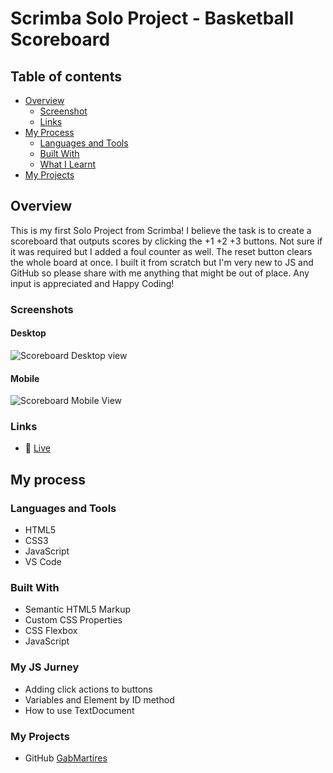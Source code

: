 # Scrimba Solo Project - Basketball Scoreboard

## Table of contents

- [Overview](#overview)
  - [Screenshot](#screenshot)
  - [Links](#links)
- [My Process](#my-process)
  - [Languages and Tools](#languages-and-tools)
  - [Built With](#built-with)
  - [What I Learnt](#my-js-jurney)  
- [My Projects](#my-projects)

## Overview
This is my first Solo Project from Scrimba! I believe the task is to create a scoreboard that outputs scores by clicking the +1 +2 +3 buttons. Not sure if it was required but I added a foul counter as well. The reset button clears the whole board at once. I built it from scratch but I'm very new to JS and GitHub so please share with me anything that might be out of place. Any input is appreciated and Happy Coding!
### Screenshots

#### Desktop

![Scoreboard Desktop view](https://github.com/gabmartires/SoloProject-Scoreboard/raw/master/Solo-Project-Basketball-Scoreboard-Desktop.png)

#### Mobile

![Scoreboard Mobile View](https://github.com/gabmartires/SoloProject-Scoreboard/raw/master/Solo-Project-Basketball-Scoreboard-Mobile.png)

### Links

- 🔗 [Live](https://scrimba-basketballscoreboard.netlify.app)

## My process

### Languages and Tools

- HTML5
- CSS3
- JavaScript
- VS Code

### Built With

- Semantic HTML5 Markup
- Custom CSS Properties
- CSS Flexbox
- JavaScript

### My JS Jurney

- Adding click actions to buttons
- Variables and Element by ID method
- How to use TextDocument

### My Projects
- GitHub [GabMartires](https://github.com/gabmartires)